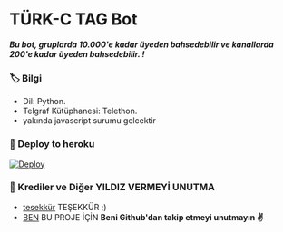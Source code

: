# TÜRK-C TAG Bot
_**Bu bot, gruplarda 10.000'e kadar üyeden bahsedebilir ve kanallarda 200'e kadar üyeden bahsedebilir. !**_

### 🏷 Bilgi
- Dil: Python.
- Telgraf Kütüphanesi: Telethon.
- yakında javascript surumu gelcektir

### 🚀 Deploy to heroku
[![Deploy](https://www.herokucdn.com/deploy/button.svg)](https://heroku.com/deploy?template=https://github.com/Mert0120/tag)

### 🎯 Krediler ve Diğer YILDIZ VERMEYİ UNUTMA
- [teşekkür](https://t.me/SWXChatt/) TEŞEKKÜR ;)
- [BEN](https://github.com/Mert0120) BU PROJE İÇİN
**Beni Github'dan takip etmeyi unutmayın ✌️**
